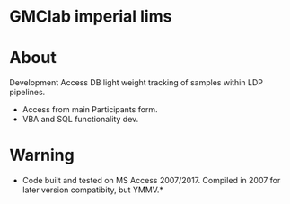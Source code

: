 GMClab imperial lims
========================

# About

Development Access DB light weight tracking of samples within LDP pipelines.


* Access from main Participants form.
* VBA and SQL functionality dev.


# Warning

* Code built and tested on MS Access 2007/2017. Compiled in 2007 for later version compatibity, but YMMV.*

